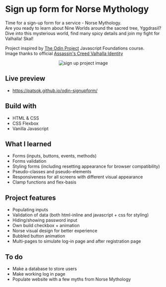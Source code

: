 # Sign up form for Norse Mythology
Time for a sign-up form for a service - Norse Mythology. <br>
Are you ready to learn about Nine Worlds around the sacred tree, Yggdrasil?
Dive into this mysterious world, find many spicy details and join my fight for Valhalla! Skal!

Project inspired by [The Odin Project](https://www.theodinproject.com/) Javascript Foundations course. 
<br>
Image thanks to official [Assassin's Creed Valhalla Identity](https://www.behance.net/gallery/107933571/Assassins-Creed-Valhalla-Identity-UI-Art-Direction)

<p align="center">
<img src='https://media.giphy.com/media/Xe4CYrxTqi9NulPRsS/giphy.gif' alt="sign up project image"/></p>

## Live preview

- https://patsok.github.io/odin-signupform/

## Build with

- HTML & CSS
- CSS Flexbox
- Vanilla Javascript

## What I learned

- Forms (inputs, buttons, events, methods)
- Forms validation
- Styling forms (including resetting appearance for browser compatibility)
- Pseudo-classes and pseudo-elements
- Responsiveness for all screens with different visual appearance
- Clamp functions and flex-basis

## Project features

- Populating inputs
- Validation of data (both html-inline and javascript + css for styling)
- Hiding/showing password input
- Own build checkbox + animation
- Norse visual design for better experience
- Bubbled button animation
- Multi-pages to simulate log-in page and after registration page

## To do

- Make a database to store users
- Make working log in page
- Populate website with a few myths from Norse Mythology